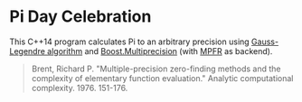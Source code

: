 # Pi Day Celebration

This C++14 program calculates Pi to an arbitrary precision using [Gauss-Legendre
algorithm](http://maths-people.anu.edu.au/~brent/pub/pub028.html) and
[Boost.Multiprecision](http://www.boost.org/doc/libs/1_66_0/libs/multiprecision/doc/html/index.html)
(with [MPFR](http://www.mpfr.org/) as backend).

> Brent, Richard P. "Multiple-precision zero-finding methods and the complexity
> of elementary function evaluation." Analytic computational complexity. 1976.
> 151-176.
